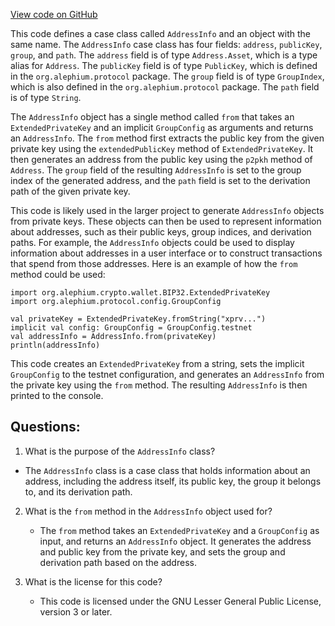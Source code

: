 [View code on GitHub](https://github.com/alephium/alephium/wallet/src/main/scala/org/alephium/wallet/api/model/AddressInfo.scala)

This code defines a case class called `AddressInfo` and an object with the same name. The `AddressInfo` case class has four fields: `address`, `publicKey`, `group`, and `path`. The `address` field is of type `Address.Asset`, which is a type alias for `Address`. The `publicKey` field is of type `PublicKey`, which is defined in the `org.alephium.protocol` package. The `group` field is of type `GroupIndex`, which is also defined in the `org.alephium.protocol` package. The `path` field is of type `String`.

The `AddressInfo` object has a single method called `from` that takes an `ExtendedPrivateKey` and an implicit `GroupConfig` as arguments and returns an `AddressInfo`. The `from` method first extracts the public key from the given private key using the `extendedPublicKey` method of `ExtendedPrivateKey`. It then generates an address from the public key using the `p2pkh` method of `Address`. The `group` field of the resulting `AddressInfo` is set to the group index of the generated address, and the `path` field is set to the derivation path of the given private key.

This code is likely used in the larger project to generate `AddressInfo` objects from private keys. These objects can then be used to represent information about addresses, such as their public keys, group indices, and derivation paths. For example, the `AddressInfo` objects could be used to display information about addresses in a user interface or to construct transactions that spend from those addresses. Here is an example of how the `from` method could be used:

```
import org.alephium.crypto.wallet.BIP32.ExtendedPrivateKey
import org.alephium.protocol.config.GroupConfig

val privateKey = ExtendedPrivateKey.fromString("xprv...")
implicit val config: GroupConfig = GroupConfig.testnet
val addressInfo = AddressInfo.from(privateKey)
println(addressInfo)
```

This code creates an `ExtendedPrivateKey` from a string, sets the implicit `GroupConfig` to the testnet configuration, and generates an `AddressInfo` from the private key using the `from` method. The resulting `AddressInfo` is then printed to the console.
## Questions: 
 1. What is the purpose of the `AddressInfo` class?
   - The `AddressInfo` class is a case class that holds information about an address, including the address itself, its public key, the group it belongs to, and its derivation path.

2. What is the `from` method in the `AddressInfo` object used for?
   - The `from` method takes an `ExtendedPrivateKey` and a `GroupConfig` as input, and returns an `AddressInfo` object. It generates the address and public key from the private key, and sets the group and derivation path based on the address.

3. What is the license for this code?
   - This code is licensed under the GNU Lesser General Public License, version 3 or later.